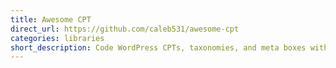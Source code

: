 ```yaml
---
title: Awesome CPT
direct_url: https://github.com/caleb531/awesome-cpt
categories: libraries
short_description: Code WordPress CPTs, taxonomies, and meta boxes with ease and power
---
```

